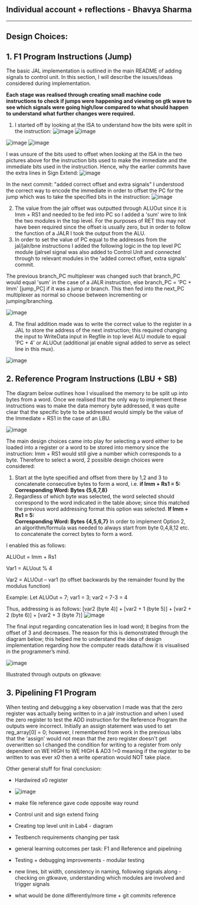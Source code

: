 ## Individual account + reflections - Bhavya Sharma
-----------------------------------------------------------------------------------------------------------------------------------------------------------------------

## Design Choices:

## 1. F1 Program Instructions (Jump)

The basic JAL implementation is outlined in the main README of adding signals to control unit. 
In this section, I will describe the issues/ideas considered during implementation. 

**Each stage was realised through creating small machine code instructions to check if jumps were happening and viewing on gtk wave to see which signals were going high/low compared to what should happen to understand what further changes were required.**

1. I started off by looking at the ISA to understand how the bits were split in the instruction:
![image](https://user-images.githubusercontent.com/107200668/208124106-0283f30e-d1f9-4f10-a43d-9f772161a078.png)
![image](https://user-images.githubusercontent.com/107200668/208124353-d531664e-167c-4e5d-933e-8d7b643d9937.png)


![image](https://user-images.githubusercontent.com/107200668/208124598-67978c8a-a19a-4644-8fad-2a9bc515fa35.png)
![image](https://user-images.githubusercontent.com/107200668/208124618-998f48ed-5d6f-4771-8b09-7f04b19a8fc8.png)

I was unsure of the bits used to offset when looking at the ISA in the two pictures above for the instruction bits used to make the immediate and the immediate bits used in the instruction. Hence, why the earlier commits have the extra lines in Sign Extend: 
![image](https://user-images.githubusercontent.com/107200668/208125201-e54cc067-f7a6-4dc7-bedf-e14523555a5c.png)

In the next commit: "added correct offset and extra signals" I understood the correct way to encode the immediate in order to offset the PC for the jump which was to take the specified bits in the instruction: 
![image](https://user-images.githubusercontent.com/107200668/208126775-be3312e4-1ce1-4247-9cb2-c703f46eaf1e.png)

2. The value from the jalr offset was outputted through ALUOut since it is Imm + RS1 and needed to be fed into PC so I added a 'sum' wire to link the two modules in the top level. For the purposes of RET this may not have been required since the offset is usually zero, but in order to follow the function of a JALR I took the output from the ALU. 
3. In order to set the value of PC equal to the addresses from the jal/jalr/bne instructions I added the following logic in the top level PC module (jalrsel signal was also added to Control Unit and connected through to relevant modules in the 'added correct offset, extra signals' commit. 

The previous branch_PC multiplexer was changed such that branch_PC would equal 'sum' in the case of a JALR instruction, else branch_PC = 'PC + Imm' [jump_PC]  if it was a jump or branch. This then fed into the next_PC multiplexer as normal so choose between incrementing or jumping/branching. 

![image](https://user-images.githubusercontent.com/107200668/208128800-abd706b8-0c9f-4fad-ae0b-6b426ba45618.png)

4. The final addition made was to write the correct value to the register in a JAL to store the address of the next instruction; this required changing the input to WriteData input in Regfile in top level ALU module to equal 'PC + 4' or ALUOut (additional jal enable signal added to serve as select line in this mux). 

![image](https://user-images.githubusercontent.com/107200668/208129726-c685facf-17c4-4877-9693-0d425db5867e.png)


## 2. Reference Program Instructions (LBU + SB)

The diagram below outlines how I visualised the memory to be split up into bytes from a word. Once we realised that the only way to implement these instructions was to make the data memory byte addressed, it was quite clear that the specific byte to be addressed would simply be the value of the Immediate + RS1 in the case of an LBU. 

![image](https://user-images.githubusercontent.com/107200668/207979183-85bfd8e8-b6cb-4563-91b3-6078d16bddd5.png)

The main design choices came into play for selecting a word either to be loaded into a register or a word to be stored into memory since the instruction: Imm + RS1 would still give a number which corresponds to a byte. 
Therefore to select a word, 2 possible design choices were considered: 

1.	Start at the byte specified and offset from there by 1,2 and 3 to concatenate consecutive bytes to form a word, i.e. **if Imm + Rs1 = 5: 
Corresponding Word: Bytes {5,6,7,8}**
2.	Regardless of which byte was selected, the word selected should correspond to the word indicated in the table above; since this matched the previous word addressing format this option was selected.
**If Imm + Rs1 = 5:  
Corresponding Word: Bytes {4,5,6,7}**
In order to implement Option 2, an algorithm/formula was needed to always start from byte 0,4,8,12 etc. to concatenate the correct bytes to form a word. 

I enabled this as follows: 

ALUOut = Imm + Rs1

Var1 = ALUout % 4

Var2 = ALUOut – var1 (to offset backwards by the remainder found by the modulus function) 

Example: 
Let ALUOut = 7; var1 = 3; var2 = 7-3 = 4

Thus, addressing is as follows: [var2 (byte 4)] + [var2 + 1 (byte 5)] + [var2 + 2 (byte 6)] + [var2 + 3 (byte 7)]
![image](https://user-images.githubusercontent.com/107200668/207979275-3957d3a6-3f22-44ce-aef2-8191b07912bf.png)

The final input regarding concatenation lies in load word; it begins from the offset of 3 and decreases. The reason for this is demonstrated through the diagram below; this helped me to understand the idea of design implementation regarding how the computer reads data/how it is visualised in the programmer’s mind. 

![image](https://user-images.githubusercontent.com/107200668/207979469-b00fde20-1a0d-4ed4-b4dc-08f12ce2dd11.png)

Illustrated through outputs on gtkwave: 


## 3. Pipelining F1 Program 

When testing and debugging a key observation I made was that the zero register was actually being written to in a jalr instruction and when I used the zero register to test the ADD instruction for the Reference Program the outputs were incorrect. 
Initially an assign statement was used to set reg_array[0] = 0; however, I remembered from work in the previous labs that the 'assign' would not mean that the zero register doesn't get overwritten so I changed the condition for writing to a register from only dependent on WE HIGH to WE HIGH & AD3 !=0 meaning if the register to be written to was ever x0 then a write operation would NOT take place. 

Other general stuff for final conclusion: 
- Hardwired x0 register
- ![image](https://user-images.githubusercontent.com/107200668/208074780-41c5ba6d-0db8-4af1-a18b-9c52c6f91f49.png)

- make file reference gave code opposite way round
- Control unit and sign extend fixing
- Creating top level unit in Lab4 - diagram
- Testbench requirements changing per task 
- general learning outcomes per task: F1 and Reference and pipelining
- Testing + debugging improvements - modular testing
- new lines, bit width, consistency in naming, following signals along - checking on gtkwave, understanding which modules are involved and trigger signals
- what would be done differently/more time + git commits reference
